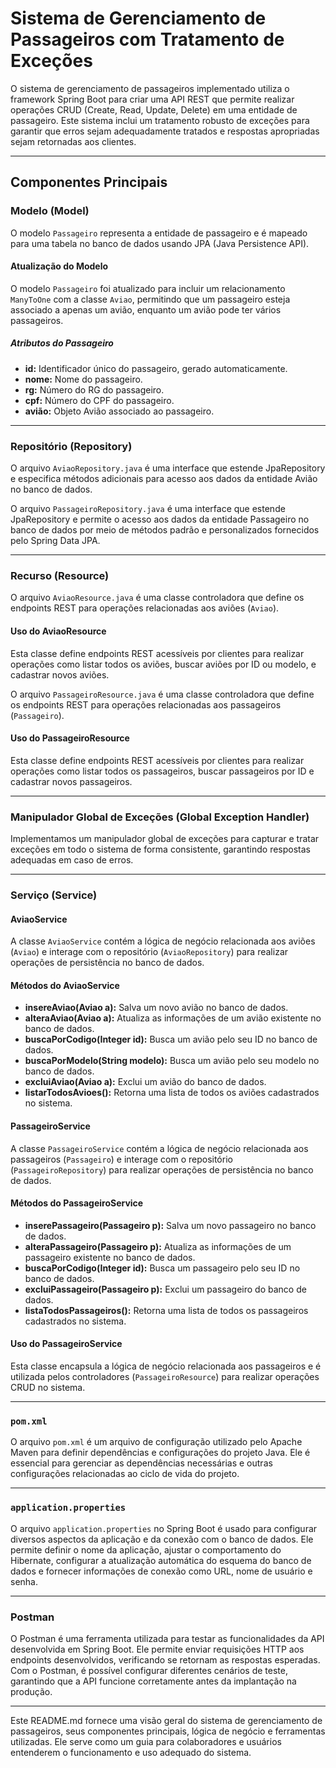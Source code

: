 # Sistema de Gerenciamento de Passageiros com Tratamento de Exceções

O sistema de gerenciamento de passageiros implementado utiliza o framework Spring Boot para criar uma API REST que permite realizar operações CRUD (Create, Read, Update, Delete) em uma entidade de passageiro. Este sistema inclui um tratamento robusto de exceções para garantir que erros sejam adequadamente tratados e respostas apropriadas sejam retornadas aos clientes.

---

## Componentes Principais

### Modelo (Model)

O modelo `Passageiro` representa a entidade de passageiro e é mapeado para uma tabela no banco de dados usando JPA (Java Persistence API).

#### Atualização do Modelo

O modelo `Passageiro` foi atualizado para incluir um relacionamento `ManyToOne` com a classe `Aviao`, permitindo que um passageiro esteja associado a apenas um avião, enquanto um avião pode ter vários passageiros.

##### Atributos do Passageiro

- **id:** Identificador único do passageiro, gerado automaticamente.
- **nome:** Nome do passageiro.
- **rg:** Número do RG do passageiro.
- **cpf:** Número do CPF do passageiro.
- **avião:** Objeto Avião associado ao passageiro.

---

### Repositório (Repository)

O arquivo `AviaoRepository.java` é uma interface que estende JpaRepository e especifica métodos adicionais para acesso aos dados da entidade Avião no banco de dados.

O arquivo `PassageiroRepository.java` é uma interface que estende JpaRepository e permite o acesso aos dados da entidade Passageiro no banco de dados por meio de métodos padrão e personalizados fornecidos pelo Spring Data JPA.

---

### Recurso (Resource)

O arquivo `AviaoResource.java` é uma classe controladora que define os endpoints REST para operações relacionadas aos aviões (`Aviao`).

#### Uso do AviaoResource

Esta classe define endpoints REST acessíveis por clientes para realizar operações como listar todos os aviões, buscar aviões por ID ou modelo, e cadastrar novos aviões.

O arquivo `PassageiroResource.java` é uma classe controladora que define os endpoints REST para operações relacionadas aos passageiros (`Passageiro`).

#### Uso do PassageiroResource

Esta classe define endpoints REST acessíveis por clientes para realizar operações como listar todos os passageiros, buscar passageiros por ID e cadastrar novos passageiros.

---

### Manipulador Global de Exceções (Global Exception Handler)

Implementamos um manipulador global de exceções para capturar e tratar exceções em todo o sistema de forma consistente, garantindo respostas adequadas em caso de erros.

---

### Serviço (Service)

#### AviaoService

A classe `AviaoService` contém a lógica de negócio relacionada aos aviões (`Aviao`) e interage com o repositório (`AviaoRepository`) para realizar operações de persistência no banco de dados.

#### Métodos do AviaoService

- **insereAviao(Aviao a):** Salva um novo avião no banco de dados.
- **alteraAviao(Aviao a):** Atualiza as informações de um avião existente no banco de dados.
- **buscaPorCodigo(Integer id):** Busca um avião pelo seu ID no banco de dados.
- **buscaPorModelo(String modelo):** Busca um avião pelo seu modelo no banco de dados.
- **excluiAviao(Aviao a):** Exclui um avião do banco de dados.
- **listarTodosAvioes():** Retorna uma lista de todos os aviões cadastrados no sistema.

#### PassageiroService

A classe `PassageiroService` contém a lógica de negócio relacionada aos passageiros (`Passageiro`) e interage com o repositório (`PassageiroRepository`) para realizar operações de persistência no banco de dados.

#### Métodos do PassageiroService

- **inserePassageiro(Passageiro p):** Salva um novo passageiro no banco de dados.
- **alteraPassageiro(Passageiro p):** Atualiza as informações de um passageiro existente no banco de dados.
- **buscaPorCodigo(Integer id):** Busca um passageiro pelo seu ID no banco de dados.
- **excluiPassageiro(Passageiro p):** Exclui um passageiro do banco de dados.
- **listaTodosPassageiros():** Retorna uma lista de todos os passageiros cadastrados no sistema.

#### Uso do PassageiroService

Esta classe encapsula a lógica de negócio relacionada aos passageiros e é utilizada pelos controladores (`PassageiroResource`) para realizar operações CRUD no sistema.

---

### `pom.xml`

O arquivo `pom.xml` é um arquivo de configuração utilizado pelo Apache Maven para definir dependências e configurações do projeto Java. Ele é essencial para gerenciar as dependências necessárias e outras configurações relacionadas ao ciclo de vida do projeto.

---

### `application.properties`

O arquivo `application.properties` no Spring Boot é usado para configurar diversos aspectos da aplicação e da conexão com o banco de dados. Ele permite definir o nome da aplicação, ajustar o comportamento do Hibernate, configurar a atualização automática do esquema do banco de dados e fornecer informações de conexão como URL, nome de usuário e senha.

---

### Postman

O Postman é uma ferramenta utilizada para testar as funcionalidades da API desenvolvida em Spring Boot. Ele permite enviar requisições HTTP aos endpoints desenvolvidos, verificando se retornam as respostas esperadas. Com o Postman, é possível configurar diferentes cenários de teste, garantindo que a API funcione corretamente antes da implantação na produção.

---

Este README.md fornece uma visão geral do sistema de gerenciamento de passageiros, seus componentes principais, lógica de negócio e ferramentas utilizadas. Ele serve como um guia para colaboradores e usuários entenderem o funcionamento e uso adequado do sistema.

